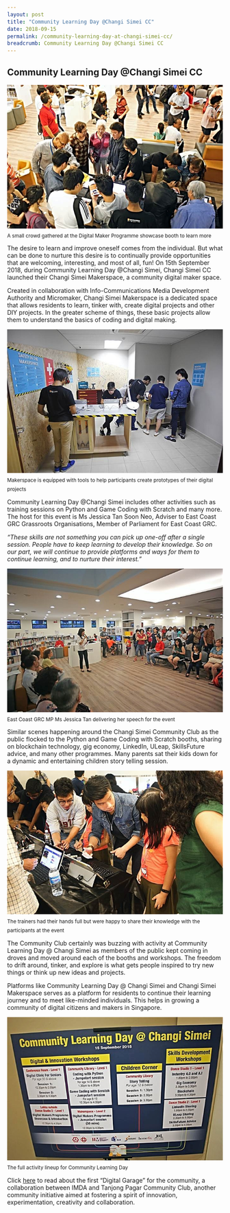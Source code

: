 ```yaml
---
layout: post
title: "Community Learning Day @Changi Simei CC"
date: 2018-09-15
permalink: /community-learning-day-at-changi-simei-cc/
breadcrumb: Community Learning Day @Changi Simei CC
---
```


## Community Learning Day @Changi Simei CC

![community-learning-day-at-changi-simei-cc](/images/stories/features/community-learning-day-at-changi-simei-cc/community-learning-day-at-changi-simei-cc1.jpg)<br>
<sub>A small crowd gathered at the Digital Maker Programme showcase booth to learn more</sub>

The desire to learn and improve oneself comes from the individual. But what can be done to nurture this desire is to continually provide opportunities that are welcoming, interesting, and most of all, fun! On 15th September 2018, during Community Learning Day @Changi Simei, Changi Simei CC launched their Changi Simei Makerspace, a community digital maker space.

 

Created in collaboration with Info-Communications Media Development Authority and Micromaker, Changi Simei Makerspace is a dedicated space that allows residents to learn, tinker with, create digital projects and other DIY projects. In the greater scheme of things, these basic projects allow them to understand the basics of coding and digital making.

![community-learning-day-at-changi-simei-cc](/images/stories/features/community-learning-day-at-changi-simei-cc/community-learning-day-at-changi-simei-cc2.jpg)<br>
<sub>Makerspace is equipped with tools to help participants create prototypes of their digital projects</sub>

Community Learning Day @Changi Simei includes other activities such as training sessions on Python and Game Coding with Scratch and many more. The host for this event is Ms Jessica Tan Soon Neo, Adviser to East Coast GRC Grassroots Organisations, Member of Parliament for East Coast GRC.

*“These skills are not something you can pick up one-off after a single session. People have to keep learning to develop their knowledge. So on our part, we will continue to provide platforms and ways for them to continue learning, and to nurture their interest.”*

![community-learning-day-at-changi-simei-cc](/images/stories/features/community-learning-day-at-changi-simei-cc/community-learning-day-at-changi-simei-cc3.jpg)<br>
<sub>East Coast GRC MP Ms Jessica Tan delivering her speech for the event</sub>

Similar scenes happening around the Changi Simei Community Club as the public flocked to the Python and Game Coding with Scratch booths, sharing on blockchain technology, gig economy, LinkedIn, ULeap, SkillsFuture advice, and many other programmes. Many parents sat their kids down for a dynamic and entertaining children story telling session.

![community-learning-day-at-changi-simei-cc](/images/stories/features/community-learning-day-at-changi-simei-cc/community-learning-day-at-changi-simei-cc4.jpg)<br>
<sub>The trainers had their hands full but were happy to share their knowledge with the participants at the event</sub>

The Community Club certainly was buzzing with activity at Community Learning Day @ Changi Simei as members of the public kept coming in droves and moved around each of the booths and workshops. The freedom to drift around, tinker, and explore is what gets people inspired to try new things or think up new ideas and projects.

 

Platforms like Community Learning Day @ Changi Simei and Changi Simei Makerspace serves as a platform for residents to continue their learning journey and to meet like-minded individuals. This helps in growing a community of digital citizens and makers in Singapore.

![community-learning-day-at-changi-simei-cc](/images/stories/features/community-learning-day-at-changi-simei-cc/community-learning-day-at-changi-simei-cc5.jpg)<br>
<sub>The full activity lineup for Community Learning Day</sub>

Click [here](/pages/features-content/2017-07-08-singapores-first-digital-garage-to-grow-a-community-of-1000-digital-makers/) to read about the first “Digital Garage” for the community, a collaboration between IMDA and Tanjong Pagar Community Club, another community initiative aimed at fostering a spirit of innovation, experimentation, creativity and collaboration.
